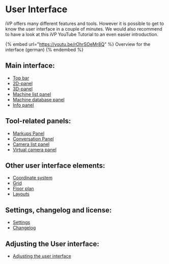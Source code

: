 # User Interface

iVP offers many different features and tools. However it is possible to get to know the user interface in a couple of minutes. We would also recommend to have a look at this iVP YouTube Tutorial to an even easier introduction.

{% embed url="https://youtu.be/rOhrSOeMr8Q" %}
Overview for the interface (german)
{% endembed %}

## **Main interface:**

* [Top bar](the-top-bar.md)
* [2D-panel](the-2d-panel.md)
* [3D-panel](the-3d-panel.md)
* [Machine list panel](the-machine-list.md)
* [Machine database panel](machine-database-panel.md)
* [Info panel](the-info-panel.md)

## **Tool-related panels:**

* [Markups Panel](markups-panel.md)
* [Conversation Panel](conversation-panel.md)
* [Camera list panel](camera-list-panel.md)
* [Virtual camera panel](virtual-camera-panel.md)

## **Other user interface elements:**

* [Coordinate system](coordinate-system.md)
* [Grid](the-grid.md)
* [Floor plan](the-floor-plan.md)
* [Layouts](layouts.md)

## **Settings, changelog and license:**

* [Settings](settings-panel.md)
* [Changelog](changelog-panel.md)

## **Adjusting the User interface:**

* [Adjusting the user interface](adjusting-the-ui.md)
